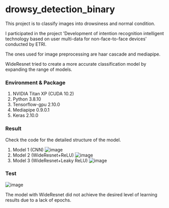 # drowsy_detection_binary

This project is to classify images into drowsiness and normal condition.

I participated in the project 'Development of intention recognition intelligent technology based on user multi-data for non-face-to-face devices' conducted by ETRI.

The ones used for image preprocessing are haar cascade and mediapipe.

WideResnet tried to create a more accurate classification model by expanding the range of models.

### Environment & Package
1. NVIDIA Titan XP (CUDA 10.2)
2. Python 3.8.10
3. Tensorflow-gpu 2.10.0
4. Mediapipe 0.9.0.1
5. Keras 2.10.0

### Result

Check the code for the detailed structure of the model.

1. Model 1 (CNN)
![image](https://github.com/kmg0157/drowsy_detection_binary/assets/102772772/d61ab8ba-6d22-4197-b020-563e92b4c62f)
2. Model 2 (WideResnet+ReLU)
![image](https://github.com/kmg0157/drowsy_detection_binary/assets/102772772/c7e5a23e-0a1d-4850-b1db-4da7c4ded29d)
3. Model 3 (WideResnet+Leaky ReLU)
![image](https://github.com/kmg0157/drowsy_detection_binary/assets/102772772/0fc945c0-6936-4f88-a1d0-00b0e317fa25)

### Test
![image](https://github.com/kmg0157/drowsy_detection_binary/assets/102772772/a290e083-2124-4273-bf3b-cae32fe86d5f)

The model with WideResnet did not achieve the desired level of learning results due to a lack of epochs.
